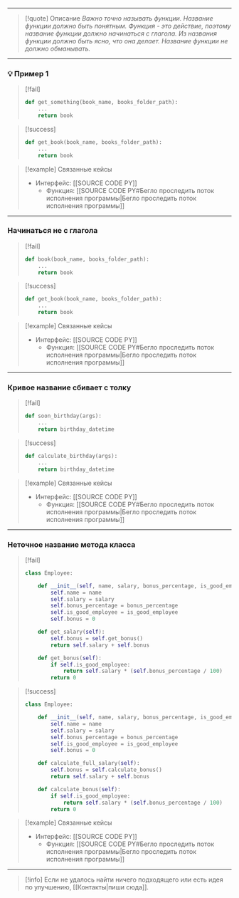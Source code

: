 ***

>[!quote] Описание
_Важно точно называть функции.
Название функции должно быть понятным.
Функция - это действие, поэтому название функции должно начинаться с глагола.
Из названия функции должно быть ясно, что она делает.
Название функции не должно обманывать._

***
### 💡 Пример 1

> [!fail]
> ```python
> def get_something(book_name, books_folder_path):
>     ...
>     return book
> ```

> [!success]
> ```python
> def get_book(book_name, books_folder_path):
>     ...
>     return book
> ```

> [!example] Связанные кейсы
>- Интерфейс: [[SOURCE CODE PY]]
>	- Функция: [[SOURCE CODE PY#Бегло проследить поток исполнения программы|Бегло проследить поток исполнения программы]]

***
### Начинаться не с глагола

> [!fail]
> ```python
> def book(book_name, books_folder_path):
>     ...
>     return book
> ```

> [!success]
> ```python
> def get_book(book_name, books_folder_path):
>     ...
>     return book
> ```

> [!example] Связанные кейсы
>- Интерфейс: [[SOURCE CODE PY]]
>	- Функция: [[SOURCE CODE PY#Бегло проследить поток исполнения программы|Бегло проследить поток исполнения программы]]

***
### Кривое название сбивает с толку

> [!fail]
> ```python
> def soon_birthday(args):
>     ...
>     return birthday_datetime
> ```

> [!success]
> ```python
> def calculate_birthday(args):
>     ...
>     return birthday_datetime
> ```

> [!example] Связанные кейсы
>- Интерфейс: [[SOURCE CODE PY]]
>	- Функция: [[SOURCE CODE PY#Бегло проследить поток исполнения программы|Бегло проследить поток исполнения программы]]

***
### Неточное название метода класса

> [!fail]
> ```python
> class Employee:
> 
>     def __init__(self, name, salary, bonus_percentage, is_good_employee):
>         self.name = name
>         self.salary = salary
>         self.bonus_percentage = bonus_percentage
>         self.is_good_employee = is_good_employee
>         self.bonus = 0
> 
>     def get_salary(self):
>         self.bonus = self.get_bonus()
>         return self.salary + self.bonus
> 
>     def get_bonus(self):
>         if self.is_good_employee:
>             return self.salary * (self.bonus_percentage / 100)
>         return 0
> ```

> [!success]
> ```python
> class Employee:
> 
>     def __init__(self, name, salary, bonus_percentage, is_good_employee):
>         self.name = name
>         self.salary = salary
>         self.bonus_percentage = bonus_percentage
>         self.is_good_employee = is_good_employee
>         self.bonus = 0
> 
>     def calculate_full_salary(self):
>         self.bonus = self.calculate_bonus()
>         return self.salary + self.bonus
> 
>     def calculate_bonus(self):
>         if self.is_good_employee:
>             return self.salary * (self.bonus_percentage / 100)
>         return 0
> ```

> [!example] Связанные кейсы
>- Интерфейс: [[SOURCE CODE PY]]
>	- Функция: [[SOURCE CODE PY#Бегло проследить поток исполнения программы|Бегло проследить поток исполнения программы]]

***

> [!info]
> Если не удалось найти ничего подходящего или есть идея по улучшению, [[Контакты|пиши сюда]].
